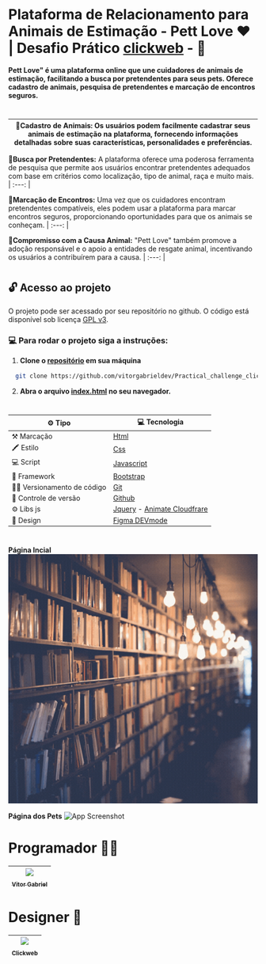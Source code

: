# Plataforma de Relacionamento para Animais de Estimação - Pett Love ❤ | Desafio Prático [clickweb](https://clickweb.com.br/) -  💼

**Pett Love" é uma plataforma online que une cuidadores de animais de estimação, facilitando a busca por pretendentes para seus pets. Oferece cadastro de animais, pesquisa de pretendentes e marcação de encontros seguros.**

#


| **🐶Cadastro de Animais:** Os usuários podem facilmente cadastrar seus animais de estimação na plataforma, fornecendo informações detalhadas sobre suas características, personalidades e preferências.
| :---: |

**🐷Busca por Pretendentes:** A plataforma oferece uma poderosa ferramenta de pesquisa que permite aos usuários encontrar pretendentes adequados com base em critérios como localização, tipo de animal, raça e muito mais.
| :---: |

**🐠Marcação de Encontros:** Uma vez que os cuidadores encontram pretendentes compatíveis, eles podem usar a plataforma para marcar encontros seguros, proporcionando oportunidades para que os animais se conheçam.
| :---: |

**🐢Compromisso com a Causa Animal:** "Pett Love" também promove a adoção responsável e o apoio a entidades de resgate animal, incentivando os usuários a contribuírem para a causa.
| :---: |

#

## 🔓 Acesso ao projeto

O projeto pode ser acessado por seu repositório no github. O código está disponível sob licença [GPL v3](https://github.com/leonardossrocha/projeto-CadEndereco/blob/master/LICENSE).

### 💻 Para rodar o projeto siga a instruções:

1. **Clone o [repositório](https://github.com/vitorgabrieldev/Practical_challenge_clickWeb) em sua máquina**
``` bash
  git clone https://github.com/vitorgabrieldev/Practical_challenge_clickWeb
```

2. **Abra o arquivo [index.html](https://pt.wikipedia.org/wiki/Index.html) no seu navegador.**

#

| ⚙ Tipo | 💻 Tecnologia |
|--------|------|
| ⚒ Marcação | [Html](https://developer.mozilla.org/pt-BR/docs/Web/HTML) |
| 🖍 Estilo | [Css](https://developer.mozilla.org/pt-BR/docs/Web/CSS) |
| 💻 Script | [Javascript](https://developer.mozilla.org/pt-BR/docs/Web/JavaScript) |
| 📝 Framework | [Bootstrap](https://getbootstrap.com/docs/5.3/getting-started/introduction/) |
| 👨‍💻 Versionamento de código | [Git](https://git-scm.com/docs) | 
| 🔂 Controle de versão | [Github](https://docs.github.com/pt) | 
| ⚙ Libs js | [Jquery](https://jquery.com/) - [Animate Cloudfrare](https://cdnjs.com/libraries/animate.css)|
| 📱 Design | [Figma DEVmode](https://www.figma.com/dev-mode/) |

#

**Página Incial**
![App Screenshot](https://raw.githubusercontent.com/vitorgabrieldev/imgs_readmes/main/Design%20sem%20nome.gif)

**Página dos Pets**
![App Screenshot](https://github.com/vitorgabrieldev/imgs_readmes/blob/main/Design%20sem%20nome%20(1).gif?raw=true)

#

# Programador 👨‍💻

| [<img loading="lazy" src="https://avatars.githubusercontent.com/u/106203763?v=4" width=95><br><sub>Vitor Gabriel</sub>](https://github.com/vitorgabrieldev)
| :---: |

# Designer 📲

| [<img loading="lazy" src="https://avatars.githubusercontent.com/u/5519736?s=200&v=4" width=95><br><sub>Clickweb</sub>](https://github.com/Clickweb)
| :---: |
